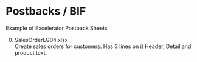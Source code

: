 # Postbacks / BIF
Example of Excelerator Postback Sheets

00. SalesOrderLG04.xlsx <br/>
Create sales orders for customers. Has 3 lines on it Header, Detail and product text.

